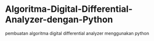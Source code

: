 # Algoritma-Digital-Differential-Analyzer-dengan-Python
pembuatan algoritma digital differential analyzer menggunakan python
